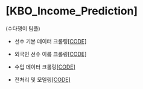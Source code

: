# [KBO_Income_Prediction]
(수다쟁이 팀플)


- 선수 기본 데이터 크롤링[[CODE]](https://github.com/I-SUBIN/KBO_Income_Prediction/blob/master/Statiz_All_Season_Crawling.ipynb)


- 외국인 선수 이름 크롤링[[CODE]](https://github.com/I-SUBIN/KBO_Income_Prediction/blob/master/Foreigner_Crawling.ipynb)


- 수입 데이터 크롤링[[CODE]](https://github.com/I-SUBIN/KBO_Income_Prediction/blob/master/Income_Crawling.ipynb)


- 전처리 및 모델링[[CODE]](https://github.com/I-SUBIN/KBO_Income_Prediction/blob/master/Income_Prediction.ipynb)



